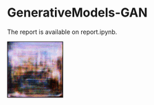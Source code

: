 # GenerativeModels-GAN

The report is available on report.ipynb.

![sluggif](notebooks/fig/sluggif.gif)